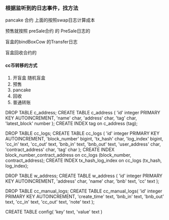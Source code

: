 ### 根据监听到的日志事件，找方法

pancake 合约 上面的按照swap日志计算成本

预售就按照 preSale合约 的 PreSale日志的

盲盒的bindBoxCow 的Transfer日志

盲盒回收合约的

#### cc币转移的方式
1. 开盲盒 随机盲盒
2. 预售
3. pancake
4. 回收
5. 普通转账




DROP TABLE c_address;
CREATE TABLE c_address (
'id'	integer PRIMARY KEY AUTOINCREMENT,
'name' char,
'address' char,
'tag' char,
'latest_block' number
);
CREATE INDEX tag on c_address (tag);

DROP TABLE cc_logs;
CREATE TABLE cc_logs (
	'id' integer PRIMARY KEY AUTOINCREMENT,
	'block_number' bigint,
	'tx_hash' char,
	'log_index' bigint,
	'cc_in' text,
	'cc_out' text,
	'bnb_in' text,
	'bnb_out' text,
	'user_address' char,
	'contract_address' char,
	'tag' char
);
CREATE INDEX block_number_contract_address on cc_logs (block_number, contract_address);
CREATE INDEX tx_hash_log_index on cc_logs (tx_hash, log_index);

DROP TABLE w_address;
CREATE TABLE w_address (
'id'	integer PRIMARY KEY AUTOINCREMENT,
'address' char,
'name' char,
'bnb' text,
'cc' text
);

DROP TABLE cc_manual_logs;
CREATE TABLE cc_manual_logs(
	'id' integer PRIMARY KEY AUTOINCREMENT,
	'create_time' text,
	'bnb_in' text,
	'bnb_out' text,
	'cc_in' text,
	'cc_out' text,
	'note' text
);

CREATE TABLE config(
	'key' text,
	'value' text
)